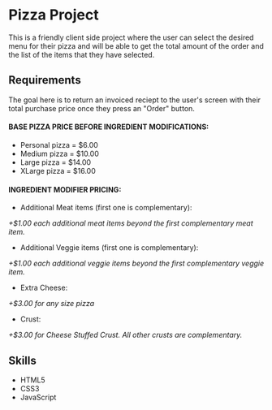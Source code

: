 # Pizza Project

This is a friendly client side project where the user can select the desired menu for their pizza and will be able to get the total amount of the order and the list of the items that they have selected.

## Requirements

The goal here is to return an invoiced reciept to the user's screen with their total purchase price once they press an "Order" button.
#### BASE PIZZA PRICE BEFORE INGREDIENT MODIFICATIONS:
* Personal pizza = $6.00
* Medium pizza = $10.00
* Large pizza = $14.00
* XLarge pizza = $16.00
#### INGREDIENT MODIFIER PRICING:
* Additional Meat items (first one is complementary): 

_+$1.00 each additional meat items beyond the first complementary meat item._
* Additional Veggie items (first one is complementary): 

_+$1.00 each additional veggie items beyond the first complementary veggie item._
* Extra Cheese:

_+$3.00 for any size pizza_
* Crust:

_+$3.00 for Cheese Stuffed Crust. All other crusts are complementary._

## Skills
* HTML5
* CSS3
* JavaScript
